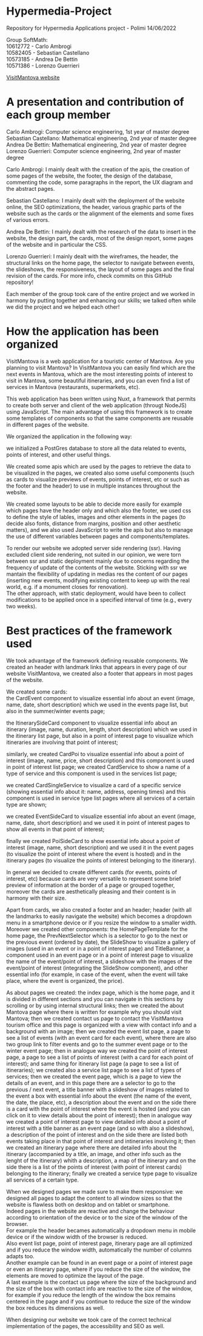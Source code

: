 # Hypermedia-Project

 Repository for Hypermedia Applications project - Polimi 14/06/2022
 
 Group SoftMath:  
 10612772 - Carlo Ambrogi  
 10582405 - Sebastian Castellano  
 10573185 - Andrea De Bettin  
 10571386 - Lorenzo Guerrieri  
 
 <!-- [VisitMantova website](https://soft-math.herokuapp.com/)  -->
 <a href="https://soft-math.herokuapp.com/" target="_blank">VisitMantova website</a>

# A presentation and contribution of each group member

Carlo Ambrogi: Computer science engineering, 1st year of master degree  
Sebastian Castellano: Mathematical engineering, 2nd year of master degree  
Andrea De Bettin: Mathematical engineering, 2nd year of master degree  
Lorenzo Guerrieri: Computer science engineering, 2nd year of master degree  


Carlo Ambrogi: I mainly dealt with the creation of the apis, the creation of some pages of the website, the footer, the design of the database, commenting the code, some paragraphs in the report, the UX diagram and the abstract pages.  

Sebastian Castellano: I mainly dealt with the deployment of the website online, the SEO optimizations, the header, various graphic parts of the website such as the cards or the alignment of the elements and some fixes of various errors.   

Andrea De Bettin: I mainly dealt with the research of the data to insert in the website, the design part, the cards, most of the design report, some pages of the website and in particular the CSS.  

Lorenzo Guerrieri: I mainly dealt with the wireframes, the header, the structural links on the home page, the selector to navigate between events, the slideshows, the responsiveness, the layout of some pages and the final revision of the cards.
For more info, check commits on this GitHub repository!  


Each member of the group took care of the entire project and we worked in harmony by putting together and enhancing our skills; we talked often while we did the project and we helped each other!  

# How the application has been organized

VisitMantova is a web application for a touristic center of Mantova. Are you planning to visit Mantova? In VisitMantova you can easily find which are the next events in Mantova, which are the most interesting points of interest to visit in Mantova, some beautiful itineraries, and you can even find a list of services in Mantova (restaurants, supermarkets, etc).

This web application has been written using Nuxt, a framework that permits to create both server and client of the web application (througt NodeJS) using JavaScript. The main advantage of using this framework is to create some templates of components so that the same components are reusable in different pages of the website.

We organized the application in the following way:  

we initialized a PostGres database to store all the data related to events, points of interest, and other useful things. 

We created some apis which are used by the pages to retrieve the data to be visualized in the pages, we created also some useful components (such as cards to visualize previews of events, points of interest, etc or such as the footer and the header) to use in multiple instances throughout the website.  

We created some layouts to be able to decide more easily for example which pages have the header only and which also the footer, we used css to define the style of lables, images and other elements in the pages (to decide also fonts, distance from margins, position and other aesthetic matters), and we also used JavaScript to write the apis but also to manage the use of different variables between pages and components/templates.

To render our website we adopted server side rendering (ssr). Having excluded client side rendering, not suited in our opinion, we were torn between ssr and static deployment mainly due to concerns regarding the frequency of update of the contents of the website.   Sticking with ssr we mantain the flexibility of updating in medias res the content of our pages (inserting new events, modifying existing content to keep up with the real world, e.g. if a monument closes for renovation).  
The other approach, with static deployment, would have been to collect modifications to be applied once in a specified interval of time (e.g., every two weeks).

# Best practices of the framework used

We took advantage of the framework defining reusable components. We created an header with landmark links that appears in every page of our website VisitMantova, we created also a footer that appears in most pages of the website.

We created some cards:  
the CardEvent component to visualize essential info about an event (image, name, date, short description) which we used in the events page list, but also in the summer/winter events page;  

the ItinerarySideCard component to visualize essential info about an itinerary (image, name, duration, length, short description) which we used in the itinerary list page, but also in a point of interest page to visualize which itineraries are involving that point of interest;  

similarly, we created CardPoi to visualize essential info about a point of interest (image, name, price, short description) and this component is used in point of interest list page; we created CardService to show a name of a type of service and this component is used in the services list page;  

we created CardSingleService to visualize a card of a specific service (showing essential info about it: name, address, opening times) and this component is used in service type list pages where all services of a certain type are shown;  

we created EventSideCard to visualize essential info about an event (image, name, date, short description) and we used it in point of interest pages to show all events in that point of interest; 

finally we created PoiSideCard to show essential info about a point of interest (image, name, short description) and we used it in the event pages (to visualize the point of interest where the event is hosted) and in the itinerary pages (to visualize the points of interest belonging to the itinerary).

In general we decided to create different cards (for events, points of interest, etc) because cards are very versatile to represent some brief preview of information at the border of a page or grouped together, moreover the cards are aesthetically pleasing and their content is in harmony with their size.


Apart from cards, we also created a footer and an header; header (with all the landmarks to easily navigate the website) which becomes a dropdown menu in a smartphone device or if you resize the window to a smaller width.   
Moreover we created other components: the HomePageTemplate for the home page, the PrevNextSelector which is a selector to go to the next or the previous event (ordered by date), the SlideShow to visualize a gallery of images (used in an event or in a point of interest page) and TitleBanner, a component used in an event page or in a point of interest page to visualize the name of the event/point of interest, a slideshow with the images of the event/point of interest (integrating the SlideShow component), and other essential info (for example, in case of the event, when the event will take place, where the event is organized, the price).

As about pages we created:
the index page, which is the home page, and it is divided in different sections and you can navigate in this sections by scrolling or by using internal structural links; then we created the about Mantova page where there is written for example why you should visit Mantova; then we created contact us page to contact the VisitMantova tourism office and this page is organized with a view with contact info and a background with an image; then we created the event list page, a page to see a list of events (with an event card for each event), where there are also two group link to filter events and go to the summer event page or to the winter event page; then in analogue way we created the point of interest page, a page to see a list of points of interest (with a card for each point of interest); and same thing for itinerary list page (a page to see a list of itineraries); we created also a service list page to see a list of types of services; then we created the event page, which is a page to view the details of an event, and in this page there are a selector to go to the previous / next event, a title banner with a slideshow of images related to the event a box with essential info about the event (the name of the event, the date, the place, etc), a description about the event and on the side there is a card with the point of interest where the event is hosted (and you can click on it to view details about the point of interest); then in analogue way we created a point of interest page to view detailed info about a point of interest with a title banner as an event page (and so with also a slideshow), a description of the point of interest and on the side there are listed both events taking place in that point of interest and intineraries involving it; then we created an itinerary page where there are detailed info about the itinerary (accompanied by a title, an image, and other info such as the lenght of the itinerary) whith a description, a map of the itinerary and on the side there is a list of the points of interest (with point of interest cards) belonging to the itinerary; finally we created a service type page to visualize all services of a certain type.

When we designed pages we made sure to make them responsive: we designed all pages to adapt the content to all window sizes so that the website is flawless both on desktop and on tablet or smartphone.  
Indeed pages in the website are reactive and change the behaviour according to orientation of the device or to the size of the window of the browser.  
For example the header becames automatically a dropdown menu in mobile device or if the window width of the browser is reduced.  
Also event list page, point of interest page, itinerary page are all optimized and if you reduce the window width, automatically the number of columns adapts too.  
Another example can be found in an event page or a point of interest page or even an itinerary page, where if you reduce the size of the window, the elements are moved to optimize the layout of the page.  
A last example is the contact us page where the size of the background and the size of the box with contact info are reactive to the size of the window, for example if you reduce the length of the window the box remains centered in the page and if you continue to reduce the size of the window the box reduces its dimensions as well.  

When designing our website we took care of the correct technical implementation of the pages, the accessibility and SEO as well.
